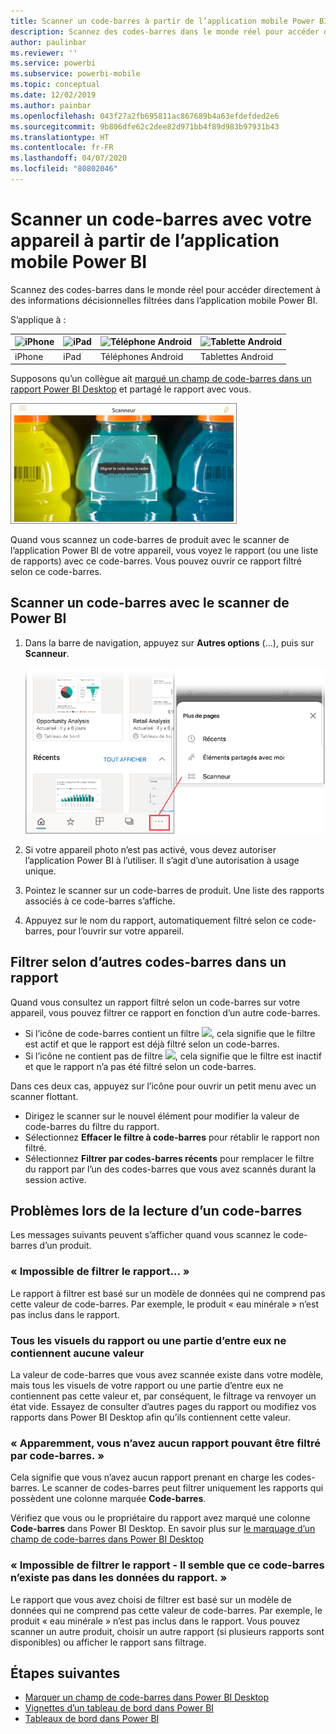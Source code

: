 ```yaml
---
title: Scanner un code-barres à partir de l’application mobile Power BI
description: Scannez des codes-barres dans le monde réel pour accéder directement à des informations décisionnelles filtrées dans l’application mobile Power BI.
author: paulinbar
ms.reviewer: ''
ms.service: powerbi
ms.subservice: powerbi-mobile
ms.topic: conceptual
ms.date: 12/02/2019
ms.author: painbar
ms.openlocfilehash: 043f27a2fb695811ac867689b4a63efdefded2e6
ms.sourcegitcommit: 9b806dfe62c2dee82d971bb4f89d983b97931b43
ms.translationtype: HT
ms.contentlocale: fr-FR
ms.lasthandoff: 04/07/2020
ms.locfileid: "80802046"
---
```

# <a name="scan-a-barcode-with-your-device-from-the-power-bi-mobile-app"></a>Scanner un code-barres avec votre appareil à partir de l’application mobile Power BI
Scannez des codes-barres dans le monde réel pour accéder directement à des informations décisionnelles filtrées dans l’application mobile Power BI.


S’applique à :

| ![iPhone](./media/mobile-apps-qr-code/ios-logo-40-px.png) | ![iPad](./media/mobile-apps-qr-code/ios-logo-40-px.png) | ![Téléphone Android](././media/mobile-apps-qr-code/android-logo-40-px.png) | ![Tablette Android](././media/mobile-apps-qr-code/android-logo-40-px.png) |
|:--- |:--- |:--- |:--- |
|iPhone |iPad |Téléphones Android |Tablettes Android |

Supposons qu’un collègue ait [marqué un champ de code-barres dans un rapport Power BI Desktop](../../desktop-mobile-barcodes.md) et partagé le rapport avec vous. 

![](media/mobile-apps-scan-barcode-iphone/power-bi-barcode-scanner.png)

Quand vous scannez un code-barres de produit avec le scanner de l’application Power BI de votre appareil, vous voyez le rapport (ou une liste de rapports) avec ce code-barres. Vous pouvez ouvrir ce rapport filtré selon ce code-barres.

## <a name="scan-a-barcode-with-the-power-bi-scanner"></a>Scanner un code-barres avec le scanner de Power BI
1. Dans la barre de navigation, appuyez sur **Autres options** (...), puis sur **Scanneur**.

    ![](media/mobile-apps-scan-barcode-iphone/power-bi-scanner.png)

2. Si votre appareil photo n’est pas activé, vous devez autoriser l’application Power BI à l’utiliser. Il s’agit d’une autorisation à usage unique. 
4. Pointez le scanner sur un code-barres de produit. Une liste des rapports associés à ce code-barres s’affiche.
5. Appuyez sur le nom du rapport, automatiquement filtré selon ce code-barres, pour l’ouvrir sur votre appareil.

## <a name="filter-by-other-barcodes-while-in-a-report"></a>Filtrer selon d’autres codes-barres dans un rapport
Quand vous consultez un rapport filtré selon un code-barres sur votre appareil, vous pouvez filtrer ce rapport en fonction d’un autre code-barres.

* Si l’icône de code-barres contient un filtre ![](media/mobile-apps-scan-barcode-iphone/power-bi-barcode-filtered-icon-black.png), cela signifie que le filtre est actif et que le rapport est déjà filtré selon un code-barres. 
* Si l’icône ne contient pas de filtre ![](media/mobile-apps-scan-barcode-iphone/power-bi-barcode-unfiltered-icon.png), cela signifie que le filtre est inactif et que le rapport n’a pas été filtré selon un code-barres. 

Dans ces deux cas, appuyez sur l’icône pour ouvrir un petit menu avec un scanner flottant.

* Dirigez le scanner sur le nouvel élément pour modifier la valeur de code-barres du filtre du rapport. 
* Sélectionnez **Effacer le filtre à code-barres** pour rétablir le rapport non filtré.
* Sélectionnez **Filtrer par codes-barres récents** pour remplacer le filtre du rapport par l’un des codes-barres que vous avez scannés durant la session active.

## <a name="issues-with-scanning-a-barcode"></a>Problèmes lors de la lecture d’un code-barres
Les messages suivants peuvent s’afficher quand vous scannez le code-barres d’un produit.

### <a name="couldnt-filter-report"></a>« Impossible de filtrer le rapport... »
Le rapport à filtrer est basé sur un modèle de données qui ne comprend pas cette valeur de code-barres. Par exemple, le produit « eau minérale » n’est pas inclus dans le rapport.  

### <a name="allsome-of-the-visuals-in-the-report-dont-contain-any-value"></a>Tous les visuels du rapport ou une partie d’entre eux ne contiennent aucune valeur
La valeur de code-barres que vous avez scannée existe dans votre modèle, mais tous les visuels de votre rapport ou une partie d’entre eux ne contiennent pas cette valeur et, par conséquent, le filtrage va renvoyer un état vide. Essayez de consulter d’autres pages du rapport ou modifiez vos rapports dans Power BI Desktop afin qu’ils contiennent cette valeur. 

### <a name="looks-like-you-dont-have-any-reports-that-can-be-filtered-by-barcodes"></a>« Apparemment, vous n’avez aucun rapport pouvant être filtré par code-barres. »
Cela signifie que vous n’avez aucun rapport prenant en charge les codes-barres. Le scanner de codes-barres peut filtrer uniquement les rapports qui possèdent une colonne marquée **Code-barres**.  

Vérifiez que vous ou le propriétaire du rapport avez marqué une colonne **Code-barres** dans Power BI Desktop. En savoir plus sur [le marquage d’un champ de code-barres dans Power BI Desktop](../../desktop-mobile-barcodes.md)

### <a name="couldnt-filter-report---looks-like-this-barcode-doesnt-exist-in-the-report-data"></a>« Impossible de filtrer le rapport - Il semble que ce code-barres n’existe pas dans les données du rapport. »
Le rapport que vous avez choisi de filtrer est basé sur un modèle de données qui ne comprend pas cette valeur de code-barres. Par exemple, le produit « eau minérale » n’est pas inclus dans le rapport. Vous pouvez scanner un autre produit, choisir un autre rapport (si plusieurs rapports sont disponibles) ou afficher le rapport sans filtrage. 

## <a name="next-steps"></a>Étapes suivantes
* [Marquer un champ de code-barres dans Power BI Desktop](../../desktop-mobile-barcodes.md)
* [Vignettes d’un tableau de bord dans Power BI](../end-user-tiles.md)
* [Tableaux de bord dans Power BI](../end-user-dashboards.md)

